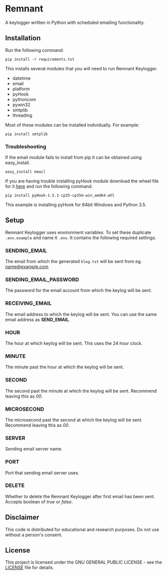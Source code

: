 # Remnant
A keylogger written in Python with scheduled emailing functionality.

## Installation

Run the following command:
```
pip install -r requirements.txt
```

This installs several modules that you will need to run Remnant Keylogger.

* datetime
* email
* platform
* pyHook
* pythoncom
* pywin32
* smtplib
* threading

Most of these modules can be installed individually. For example:

```
pip install smtplib
```

### Troubleshooting

If the email module fails to install from pip it can be obtained using easy_install.

```
easy_install email
```

If you are having trouble installing pyHook module download the wheel file for it [here](http://www.lfd.uci.edu/~gohlke/pythonlibs/#pyhook) and run the following command.

```
pip install pyHook‑1.5.1‑cp35‑cp35m‑win_amd64.whl
```
This example is installing pyHook for 64bit Windows and Python 3.5.

## Setup

Remnant Keylogger uses environment variables. To set these duplicate ```.env.example``` and name it ```.env```. It contains the following required settings.

### SENDING_EMAIL

The email from which the generated ```klog.txt``` will be sent from eg. name@example.com

### SENDING_EMAIL_PASSWORD

The password for the email account from which the keylog will be sent.

### RECEIVING_EMAIL

The email address to which the keylog will be sent. You can use the same email address as **SEND_EMAIL**.

### HOUR

The hour at which keylog will be sent. This uses the 24 hour clock.

### MINUTE

The minute past the hour at which the keylog will be sent.

### SECOND

The second past the minute at which the keylog will be sent. Recommend leaving this as *00*.

### MICROSECOND

The microsecond past the second at which the keylog will be sent. Recommend leaving this as *00*.

### SERVER

Sending email server name.

### PORT

Port that sending email server uses.

### DELETE

Whether to delete the Remnant Keylogger after first email has been sent. Accepts boolean of *true* or *false*.

## Disclaimer
This code is distributed for educational and research purposes. Do not use without a person's consent.

## License
This project is licensed under the GNU GENERAL PUBLIC LICENSE - see the [LICENSE](LICENSE) file for details.
